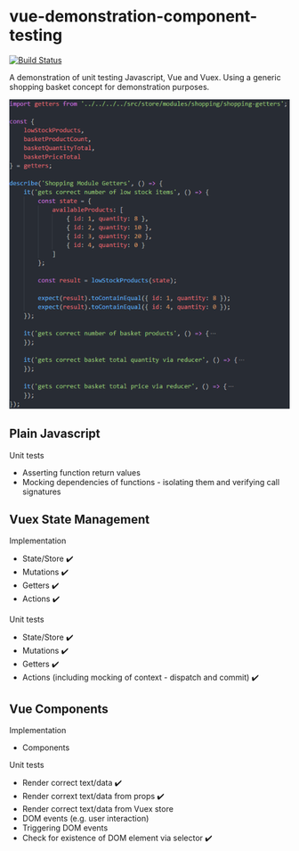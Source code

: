 # vue-demonstration-component-testing
[![Build Status](https://travis-ci.org/lloydjatkinson/vue-demonstration-component-testing.svg?branch=master)](https://travis-ci.org/lloydjatkinson/vue-demonstration-component-testing)

A demonstration of unit testing Javascript, Vue and Vuex. Using a generic shopping basket concept for demonstration purposes.

![](docs/unit-test-getters-example.png)

## Plain Javascript

Unit tests
 - Asserting function return values
 - Mocking dependencies of functions - isolating them and verifying call signatures
 
## Vuex State Management

Implementation
 - State/Store ✔️
 - Mutations ✔️
 - Getters ✔️
 - Actions ✔️

Unit tests
 - State/Store ✔️
 - Mutations ✔️
 - Getters ✔️
 - Actions (including mocking of context - dispatch and commit) ✔️

## Vue Components

Implementation
 - Components

Unit tests
 - Render correct text/data ✔️
 - Render corrext text/data from props ✔️
 - Render correct text/data from Vuex store
 - DOM events (e.g. user interaction)
 - Triggering DOM events
 - Check for existence of DOM element via selector ✔️
